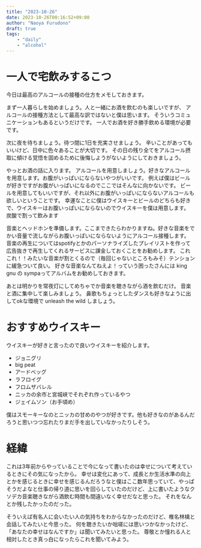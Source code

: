 ```yaml
---
title: "2023-10-26"
date: 2023-10-26T00:16:52+09:00
author: "Naoya Furudono"
draft: true
tags:
    - "daily"
    - "alcohol"
---
```


# 一人で宅飲みするこつ

今日は最高のアルコールの接種の仕方をメモしておきます。

まず一人暮らしを始めましょう。人と一緒にお酒を飲むのも楽しいですが、
アルコールの接種方法として最高な訳ではないと僕は思います。
そういうコミュニケーションもあるというだけです。
一人でお酒を好き勝手飲める環境が必要です。

次に夜を待ちましょう。待つ間に1日を充実させましょう。
辛いことがあってもいいけど、日中に色々あることが大切です。
その日の残り全てをアルコール摂取に傾ける覚悟を固めるために後悔しようがないようにしておきましょう。

やっとお酒の話に入ります。
アルコールを用意しましょう。好きなアルコールを用意します。お腹がいっぱいにならないやつがいいです。
例えば僕はビールが好きですがお腹がいっぱいになるのでここではそんなに向かないです。
ビールを用意してもいいですが、それ以外にお腹がいっぱいにならないアルコールも欲しいということです。
幸運なことに僕はウイスキーとビールのどちらも好きで、ウイスキーはお腹いっぱいにならないのでウイスキーを僕は用意します。
炭酸で割って飲みます

音楽とヘッドホンを準備します。ここまできたらわかりますね。好きな音楽をでかい音量で流しながらお腹いっぱいにならないようにアルコール接種します。
音楽の再生についてはspotifyとかのパーソナライズしたプレイリストを作って広告抜きで再生してくれるサービスに課金しておくことをお勧めします。
これこれ！！みたいな音楽が割とくるので（毎回じゃないところもみそ）テンションに緩急ついて良い。
好きな音楽なんてねえよ！っていう困ったさんには king gnu の sympaってアルバムをお勧めしておきます。

あとは明かりを常夜灯にしてめちゃでか音楽を聴きながら酒を飲むだけ。
音楽と酒に集中して楽しみましょう。
鼻歌もちょっとしたダンスも好きなように出してokな環境で unleash the wild しましょう。

# おすすめウイスキー

ウイスキーが好きと言ったので良いウイスキーを紹介します。

- ジョニグリ
- big peat
- アードベッグ
- ラフロイグ
- フロムザバレル
- ニッカの余市と宮城峡でそれぞれ作っているやつ
- ジェイムソン（お手頃め）

僕はスモーキーなのとニッカの甘めのやつが好きです。他も好きなのがあるんだろうと思いつつ忘れたりまだ手を出していなかったりしそう。

# 経緯

これは3年前からやっていることで今になって書いたのは幸せについて考えているときにその気になったから。
幸せは変化にあって、成長とか生活水準の向上とかを感じるときに幸せを感じるんだろうなと僕はここ数年思っていて、やっぱそうだよなと仕事の帰り道に思いを回らしていたのだけど、上に書いたようなクソデカ音楽聴きながら酒飲む時間も間違いなく幸せだなと思った。
それをなんとか残したかったのだった。

そういえば有名人に会いたい人の気持ちをわからなかったのだけど、椎名林檎と会話してみたいと今思った。
何を聴きたいか咄嗟には思いつかなかったけど、「あなたの幸せはなんですか」は聞いてみたいと思った。
尊敬とか憧れる人と相対したとき真っ白になったらこれを聞いてみよう。

